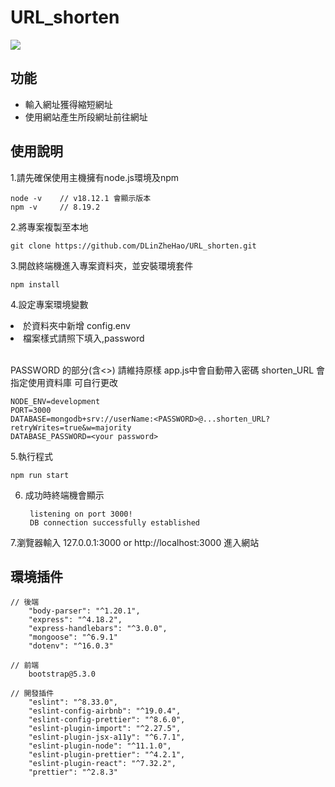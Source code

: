 # URL_shorten

![](https://i.imgur.com/TZqprnU.jpg)

## 功能
<ul>
    <li>輸入網址獲得縮短網址</li>
    <li>使用網站產生所段網址前往網址</li>
</ul>


## 使用說明
1.請先確保使用主機擁有node.js環境及npm

    node -v    // v18.12.1 會顯示版本
    npm -v     // 8.19.2

2.將專案複製至本地

    git clone https://github.com/DLinZheHao/URL_shorten.git
    
3.開啟終端機進入專案資料夾，並安裝環境套件

    npm install

4.設定專案環境變數

<li>於資料夾中新增 config.env</li>
<li>檔案樣式請照下填入,password</li>

<br>

PASSWORD 的部分(含<>) 請維持原樣 app.js中會自動帶入密碼
shorten_URL 會指定使用資料庫 可自行更改
    
    NODE_ENV=development
    PORT=3000
    DATABASE=mongodb+srv://userName:<PASSWORD>@...shorten_URL?retryWrites=true&w=majority
    DATABASE_PASSWORD=<your password>  

5.執行程式
    
    npm run start
    
6. 成功時終端機會顯示
    
        listening on port 3000!
        DB connection successfully established
7.瀏覽器輸入 127.0.0.1:3000 or http://localhost:3000 進入網站
    
## 環境插件
    // 後端
        "body-parser": "^1.20.1",
        "express": "^4.18.2",
        "express-handlebars": "^3.0.0",
        "mongoose": "^6.9.1"
        "dotenv": "^16.0.3"

    // 前端
        bootstrap@5.3.0
    
    // 開發插件
        "eslint": "^8.33.0",
        "eslint-config-airbnb": "^19.0.4",
        "eslint-config-prettier": "^8.6.0",
        "eslint-plugin-import": "^2.27.5",
        "eslint-plugin-jsx-a11y": "^6.7.1",
        "eslint-plugin-node": "^11.1.0",
        "eslint-plugin-prettier": "^4.2.1",
        "eslint-plugin-react": "^7.32.2",
        "prettier": "^2.8.3"
